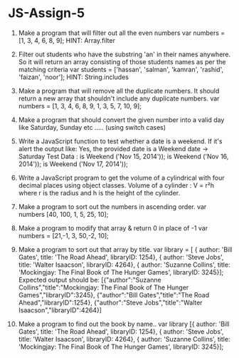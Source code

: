 # JS-Assign-5

1. Make a program that will filter out all the even numbers
var numbers = [1, 3, 4, 6, 8, 9];
HINT: Array.filter

2. Filter out students who have the substring 'an' in their names anywhere. So it will return an array
consisting of those students names as per the matching criteria
var students = ['hassan', 'salman', 'kamran', 'rashid', 'faizan', 'noor'];
HINT: String.includes

3. Make a program that will remove all the duplicate numbers. It should return a new array that
shouldn't include any duplicate numbers.
var numbers = [1, 3, 4, 6, 8, 9, 1, 3, 5, 7, 10, 9];

4. Make a program that should convert the given number into a valid day like Saturday, Sunday
etc .....
(using switch cases)

5. Write a JavaScript function to test whether a date is a weekend. If it's alert the output like: Yes,
the provided date is a Weekend date -> Saturday
Test Data :
is Weekend ('Nov 15, 2014'));
is Weekend ('Nov 16, 2014'));
is Weekend ('Nov 17, 2014'));

6. Write a JavaScript program to get the volume of a cylindrical with four decimal places using
object classes.
Volume of a cylinder : V = r²h
where r is the radius and h is the height of the cylinder.

7. Make a program to sort out the numbers in ascending order.
var numbers [40, 100, 1, 5, 25, 10];

8. Make a program to modify that array & return 0 in place of -1
var numbers = [21,-1, 3, 50,-2, 10];

9. Make a program to sort out that array by title.
var library = [ { author: 'Bill Gates', title: 'The Road Ahead',
libraryID: 1254}, { author: 'Steve Jobs', title: 'Walter Isaacson',
libraryID: 4264}, { author: 'Suzanne Collins', title: 'Mockingjay:
The Final Book of The Hunger Games', libraryID: 3245}];
Expected output should be:
[{"author":"Suzanne Collins","title":"Mockingjay: The Final Book of The Hunger
Games","libraryID":3245}, {"author":"Bill Gates","title":"The Road Ahead","libraryID":1254},
{"author":"Steve Jobs","title":"Walter Isaacson","libraryID":4264}]

10. Make a program to find out the book by name..
var library [{ author: 'Bill Gates', title: 'The Road Ahead',
libraryID: 1254}, { author: 'Steve Jobs', title: 'Walter Isaacson',
libraryID: 4264}, { author: 'Suzanne Collins', title: 'Mockingjay:
The Final Book of The Hunger Games', libraryID: 3245}];